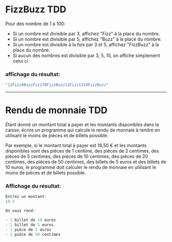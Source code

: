 # FizzBuzz TDD
Pour des nombre de 1 à 100:

- Si un nombre est divisible par 3, affichez "Fizz" à la place du nombre.
- Si un nombre est divisible par 5, affichez "Buzz" à la place du nombre.
- Si un nombre est divisible à la fois par 3 et 5, affichez "FizzBuzz" à la place du nombre.
- Si aucun des nombres est divisible par 3, 5, 15, on affiche simplement celui ci

### affichage du résultat: 
```java
"12Fizz4BuzzFizz78FizzBuzz11Fizz1314FizzBuzz"
```

***

# Rendu de monnaie TDD

Étant donné un montant total à payer et les montants disponibles dans la caisse, écrire un programme qui calcule le rendu de monnaie à rendre en utilisant le moins de pièces et de billets possible.

Par exemple, si le montant total à payer est 18,50 € et les montants disponibles sont des pièces de 1 centime, des pièces de 2 centimes, des pièces de 5 centimes, des pièces de 10 centimes, des pièces de 20 centimes, des pièces de 50 centimes, des billets de 5 euros et des billets de 10 euros, le programme doit calculer le rendu de monnaie en utilisant le moins de pièces et de billets possible.

### Affichage du résultat:
 
 ``` java
 Entrez un montant:
 18.5
 
 On vous rend: 
 
- 1 billet de 10 euros
- 1 billet de 5 euros
- 1 pièce de 2 euros
- 1 pièce de 50 centimes
```
